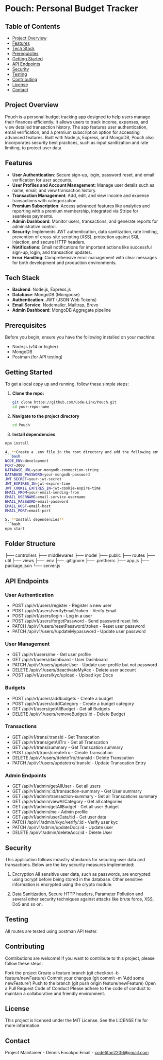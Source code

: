 # Pouch: Personal Budget Tracker

## Table of Contents

- [Project Overview](#project-overview)
- [Features](#features)
- [Tech Stack](#tech-stack)
- [Prerequisites](#prerequisites)
- [Getting Started](#getting-started)
- [API Endpoints](#api-endpoints)
- [Security](#security)
- [Testing](#testing)
- [Contributing](#contributing)
- [License](#license)
- [Contact](#contact)

## Project Overview

Pouch is a personal budget tracking app designed to help users manage their finances efficiently. It allows users to track income, expenses, and view detailed transaction history. The app features user authentication, email verification, and a premium subscription option for accessing advanced features. Built with Node.js, Express, and MongoDB, Pouch also incorporates security best practices, such as input sanitization and rate limiting, to protect user data.

## Features

- **User Authentication**: Secure sign-up, login, password reset, and email verification for user accounts.
- **User Profiles and Account Management**: Manage user details such as name, email, and view transaction history.
- **Transaction Management**: Add, edit, and view income and expense transactions with categorization.
- **Premium Subscription**: Access advanced features like analytics and reporting with a premium membership, integrated via Stripe for seamless payments.
- **Admin Dashboard**: Monitor users, transactions, and generate reports for administrative control.
- **Security**: Implements JWT authentication, data sanitization, rate limiting, prevention of cross-site scripting (XSS), protection against SQL injection, and secure HTTP headers.
- **Notifications**: Email notifications for important actions like successful sign-up, login, and transaction updates.
- **Error Handling**: Comprehensive error management with clear messages for both development and production environments.

## Tech Stack

- **Backend**: Node.js, Express.js
- **Database**: MongoDB (Mongoose)
- **Authentication**: JWT (JSON Web Tokens)
- **Email Service**: Nodemailer, Mailtrap, Brevo
- **Admin Dashboard**: MongoDB Aggregate pipeline

## Prerequisites

Before you begin, ensure you have the following installed on your machine:

- Node.js (v14 or higher)
- MongoDB
- Postman (for API testing)

## Getting Started

To get a local copy up and running, follow these simple steps:

1. **Clone the repo:**

   ```bash
   git clone https://github.com/Code-Linx/Pouch.git
   cd your-repo-name

   ```

2. **Navigate to the project directory**

   ```bash
   cd Pouch

   ```

3. **Install dependencies**

````bash
npm install

4. **Create a .env file in the root directory and add the following environment variables**
```bash
NODE_ENV=development
PORT=3000
DATABASE_URL=your-mongodb-connection-string
DATABASE_PASSWORD=your-mongodb-password
JWT_SECRET=your-jwt-secret
JWT_EXPIRES_IN=jwt-expire-time
JWT_COOKIE_EXPIRES_IN=jwt-cookie-expire-time
EMAIL_FROM=your-email-sending-from
EMAIL_USERNAME=email-service-username
EMAIL_PASSWORD=email-password
EMAIL_HOST=email-host
EMAIL_PORT=email-port

5. **Install dependencies**
```bash
npm start
````

## Folder Structure

├── controllers
├── middlewares
├── model
├── public
├── routes
├── util
├── views
├── .env
├── .gitignore
├── .prettierrc
├── app.js
├── package.json
└── server.js

## API Endpoints

### User Authentication

- POST /api/v1/users/register - Register a new user
- POST /api/v1/users/verifyEmail/:token - Verify Email
- POST /api/v1/users/login - Log in a user
- POST /api/v1/users/forgetPassword - Send password reset link
- PATCH /api/v1/users/resetPassword/:token - Reset user password
- PATCH /api/v1/users//updateMypassword - Update user password

### User Management

- GET /api/v1/users/me - Get user profile
- GET /api/v1/users/dashboard - User Dashboard
- PATCH /api/v1/users/updateUser - Update user profile but not password
- DELETE /api/v1/users/deactivateMyAcc - Delete user account
- POST /api/v1/users/kyc/upload - Upload kyc Docs

### Budgets

- POST /api/v1/users/addbudgets - Create a budget
- POST /api/v1/users/addCategory - Create a budget category
- GET /api/v1/users/getAllBudget - Get all Budgets
- DELETE /api/v1/users/removeBudget/:id - Delete Budget

### Transactions

- GET /api/v1/trans/:transId - Get Transcation
- GET /api/v1/trans/getAllTrx - Get all Transcation
- GET /api/v1/trans/summary - Get Transcation summary
- POST /api/v1/trans/createTrx - Create Transcation
- DELETE /api/v1/users/deleteTrx/:transId - Delete Transcation
- PATCH /api/v1/users/updatetrx/:transId - Update Transcation Entry

### Admin Endpoints

- GET /api/v1/admin/getAllUser - Get all users
- GET /api/v1/admin/:id/transaction-summary - Get User summary
- GET /api/v1/admin/transaction-summary - Get all Transcations summary
- GET /api/v1/admin/viewAllCategory - Get all categories
- GET /api/v1/admin/getAllBudget - Get all user Budget
- GET /api/v1/admin/me - Admin profile
- GET /api/v1/admin/userData/:id - Get user data
- PATCH /api/v1/admin//kyc/verify/:id - Verify user kyc
- PATCH /api/v1/admin/updateDoc/:id - Update user
- DELETE /api/v1/admin/deleteAcc/:id - Delete User

## Security

This application follows industry standards for securing user data and transactions. Below are the key security measures implemented:

1. Encryption
   All sensitive user data, such as passwords, are encrypted using bcrypt before being stored in the database. Other sensitive information is encrypted using the crypto module.

2. Data Sanitization, Secure HTTP headers, Parameter Pollution and several other security techniques against attacks like brute force, XSS, DoS and so on.

## Testing

All routes are tested using postman API tester.

## Contributing

Contributions are welcome! If you want to contribute to this project, please follow these steps:

Fork the project
Create a feature branch (git checkout -b feature/newFeature)
Commit your changes (git commit -m 'Add some newFeature')
Push to the branch (git push origin feature/newFeature)
Open a Pull Request
Code of Conduct
Please adhere to the code of conduct to maintain a collaborative and friendly environment.

## License

This project is licensed under the MIT License. See the LICENSE file for more information.

## Contact

Project Maintainer - Dennis Enoakpo
Email - codetitan2206@gmail.com
